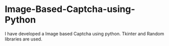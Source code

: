 # Image-Based-Captcha-using-Python
I have developed a Image based Captcha using python. Tkinter and Random libraries are used.
